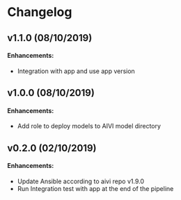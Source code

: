 # Changelog
## v1.1.0 (08/10/2019)
#### Enhancements:
 - Integration with app and use app version

## v1.0.0 (08/10/2019)
#### Enhancements:
 - Add role to deploy models to AIVI model directory

## v0.2.0 (02/10/2019)
#### Enhancements:
 - Update Ansible according to aivi repo v1.9.0
 - Run Integration test with app at the end of the pipeline
